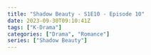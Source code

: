 ```yaml
---
title: "Shadow Beauty - S1E10 - Episode 10"
date: 2023-09-30T09:10:41Z
tags: ["K-Drama"]
categories: ["Drama", "Romance"]
series: ["Shadow Beauty"]
---
```



<mux-player stream-type="on-demand"
  src="https://kp3d-my.sharepoint.com/personal/ryoo_kp3d_onmicrosoft_com/_layouts/15/download.aspx?share=EY1C5vrGbeJLsxqxE5ToDeEBN1sTljuB5eUliw4F_2kB4Q" metadata-video-title="Shadow Beauty - S1E10 - Episode 10" prefer-playback="mse" controls>
  </mux-player>
  
  
  <script src="https://cdn.jsdelivr.net/npm/@mux/mux-player"></script>
  
 <script id="dI3H01nBIKStBMZBScOyYKRhD1EoCFo456IiXd3Yx2mk" type="application/ld+json">
 {
  "@context": "https://schema.org/",
  "@type": "VideoObject",
  "name": "Shadow Beauty - S1E10 - Episode 10",
  "contentUrl": "https://stream.mux.com/dI3H01nBIKStBMZBScOyYKRhD1EoCFo456IiXd3Yx2mk.m3u8",
  "thumbnailUrl": "https://www.themoviedb.org/t/p/original/4rETHRY7Auwz50x2uV16xfQIXiR.jpg?width=314&fit_mode=preserve&time=25",
  "uploadDate": "2023-09-30T09:10:41Z",
}

</script>